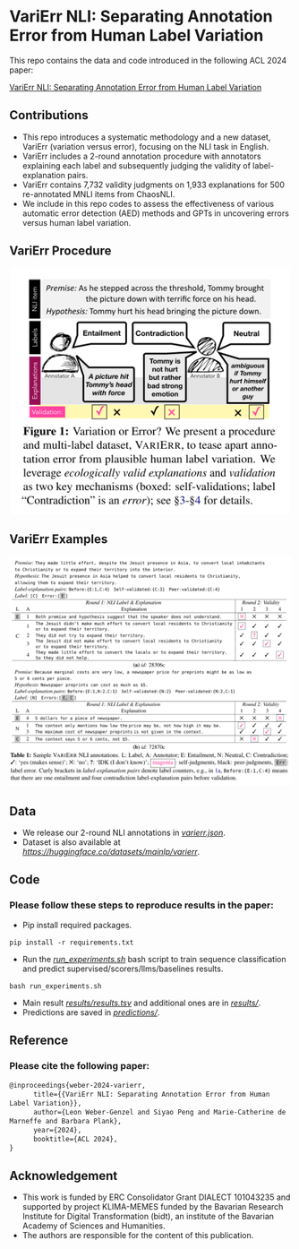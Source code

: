 # VariErr NLI: Separating Annotation Error from Human Label Variation #

This repo contains the data and code introduced in the following ACL 2024 paper: 

[VariErr NLI: Separating Annotation Error from Human Label Variation
](https://arxiv.org/abs/2403.01931) 

## Contributions ##

- This repo introduces a systematic methodology and a new dataset, VariErr (variation versus error), focusing on the NLI task in English. 
- VariErr includes a 2-round annotation procedure with annotators explaining each label and subsequently judging the validity of label-explanation pairs. 
- VariErr contains 7,732 validity judgments on 1,933 explanations for 500 re-annotated MNLI items from ChaosNLI. 
- We include in this repo codes to assess the effectiveness of various automatic error detection (AED) methods and GPTs in uncovering errors versus human label variation. 

## VariErr Procedure ##
<p align="center">
<img src="figs/varierr.png" width="500" />
</p>

## VariErr Examples ##
<p align="center">
<img src="figs/table1.png" width="800" />
</p>


## Data ##

- We release our 2-round NLI annotations in [*varierr.json*](varierr.json).
- Dataset is also available at *https://huggingface.co/datasets/mainlp/varierr*.

## Code ##
### Please follow these steps to reproduce results in the paper:
- Pip install required packages.
``` 
pip install -r requirements.txt
```
- Run the [*run_experiments.sh*](run_experiments.sh) bash script to train sequence classification and predict supervised/scorers/llms/baselines results. 
``` 
bash run_experiments.sh
```
- Main result [*results/results.tsv*](results/results.tsv) and additional ones are in [*results/*](results/).
- Predictions are saved in [*predictions/*](predictions/).


## Reference ##
### Please cite the following paper: 

```
@inproceedings{weber-2024-varierr,
      title={{VariErr NLI: Separating Annotation Error from Human Label Variation}}, 
      author={Leon Weber-Genzel and Siyao Peng and Marie-Catherine de Marneffe and Barbara Plank},
      year={2024},
      booktitle={ACL 2024},
}
```
## Acknowledgement
- This work is funded by ERC Consolidator Grant DIALECT 101043235 and supported by project KLIMA-MEMES funded by the Bavarian Research Institute for Digital Transformation (bidt), an institute of the Bavarian Academy of Sciences and Humanities. 
- The authors are responsible for the content of this publication.
